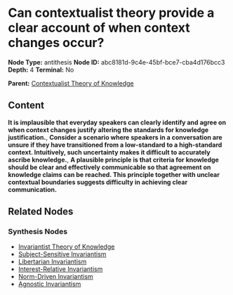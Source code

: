 # Can contextualist theory provide a clear account of when context changes occur?

**Node Type:** antithesis
**Node ID:** abc8181d-9c4e-45bf-bce7-cba4d176bcc3
**Depth:** 4
**Terminal:** No

**Parent:** [Contextualist Theory of Knowledge](contextualist-theory-of-knowledge-synthesis-dad95a0b-4b20-4efa-8c33-3ff6ae121680.md)

## Content

**It is implausible that everyday speakers can clearly identify and agree on when context changes justify altering the standards for knowledge justification.**, **Consider a scenario where speakers in a conversation are unsure if they have transitioned from a low-standard to a high-standard context. Intuitively, such uncertainty makes it difficult to accurately ascribe knowledge.**, **A plausible principle is that criteria for knowledge should be clear and effectively communicable so that agreement on knowledge claims can be reached. This principle together with unclear contextual boundaries suggests difficulty in achieving clear communication.**

## Related Nodes

### Synthesis Nodes

- [Invariantist Theory of Knowledge](invariantist-theory-of-knowledge-synthesis-f95cb828-9cda-44f2-a2cf-c9d4f450ea06.md)
- [Subject-Sensitive Invariantism](subject-sensitive-invariantism-synthesis-3dae01c3-f091-4695-81a0-edcc7a9d7497.md)
- [Libertarian Invariantism](libertarian-invariantism-synthesis-e42dadbf-5d42-4d5a-aa65-a6ea86413c44.md)
- [Interest-Relative Invariantism](interest-relative-invariantism-synthesis-05ad4a0f-1a74-4cfe-89bc-ece40d2f1bc8.md)
- [Norm-Driven Invariantism](norm-driven-invariantism-synthesis-a9da453f-59df-496d-bd5a-46eee41edab2.md)
- [Agnostic Invariantism](agnostic-invariantism-synthesis-a7015a60-bc9a-4697-8da1-91039d1901af.md)
